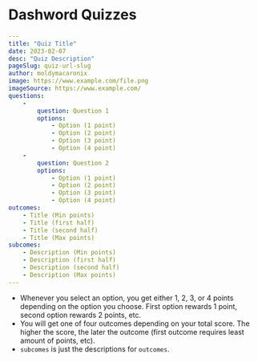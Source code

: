 # Dashword Quizzes

```yaml
---
title: "Quiz Title"
date: 2023-02-07
desc: "Quiz Description"
pageSlug: quiz-url-slug
author: moldymacaronix
image: https://www.example.com/file.png
imageSource: https://www.example.com/
questions:
    -
        question: Question 1
        options:
            - Option (1 point)
            - Option (2 point)
            - Option (3 point)
            - Option (4 point)
    -
        question: Question 2
        options:
            - Option (1 point)
            - Option (2 point)
            - Option (3 point)
            - Option (4 point)
outcomes:
    - Title (Min points)
    - Title (first half)
    - Title (second half)
    - Title (Max points)
subcomes:
    - Description (Min points)
    - Description (first half)
    - Description (second half)
    - Description (Max points)
---
```

- Whenever you select an option, you get either 1, 2, 3, or 4 points depending on the option you choose. First option rewards 1 point, second option rewards 2 points, etc.
- You will get one of four outcomes depending on your total score. The higher the score, the later the outcome (first outcome requires least amount of points, etc).
- `subcomes` is just the descriptions for `outcomes`.